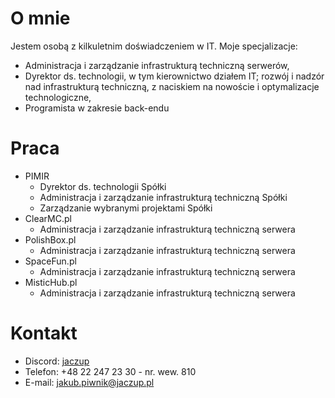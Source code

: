 # O mnie

Jestem osobą z kilkuletnim doświadczeniem w IT. 
Moje specjalizacje:
- Administracja i zarządzanie infrastrukturą techniczną serwerów,
- Dyrektor ds. technologii, w tym kierownictwo działem IT; rozwój i nadzór nad infrastrukturą techniczną, z naciskiem na nowoście i optymalizacje technologiczne, 
- Programista w zakresie back-endu

# Praca
- PIMIR
   * Dyrektor ds. technologii Spółki
   * Administracja i zarządzanie infrastrukturą techniczną Spółki
   * Zarządzanie wybranymi projektami Spółki
- ClearMC.pl
   * Administracja i zarządzanie infrastrukturą techniczną serwera
- PolishBox.pl
   * Administracja i zarządzanie infrastrukturą techniczną serwera
- SpaceFun.pl
   * Administracja i zarządzanie infrastrukturą techniczną serwera
- MisticHub.pl
   * Administracja i zarządzanie infrastrukturą techniczną serwera

# Kontakt
- Discord: [jaczup](https://discord.com/users/629342482588499969)
- Telefon: +48 22 247 23 30 - nr. wew. 810
- E-mail: [jakub.piwnik@jaczup.pl](mailto:jakub.piwnik@jaczup.pl)
